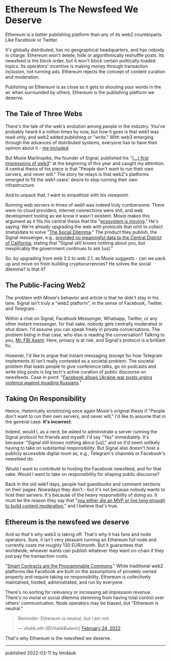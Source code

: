 # Ethereum Is The Newsfeed We Deserve

Ethereum is a better publishing platform than any of its web2 counterparts.
Like Facebook or Twitter.

It's globally distributed, has no geographical headquarters, and has nobody in
charge. Ethereum won't delete, hide or algorithmically reshuffle posts. Its
newsfeed is the block order, but it won't _block_ certain politically-loaded
topics. Its operators' incentive is making money through transaction inclusion,
not running ads. Ethereum rejects the concept of content curation and
moderation.

Publishing on Ethereum is as close as it gets to shouting your words in the air
when surrounded by others. Ethereum is the publishing platform we deserve.

## The Tale of Three Webs

There's the tale of the web's evolution among people in the industry. You've
probably heard it a million times by now, but how it goes is that web1 was
read-only, and web2 added publishing or "write." With web3 emerging through the
advances of distributed systems, everyone has to have their opinion about it -
[me included](/2020/09/08/web3/).

But Moxie Marlinspike, the founder of Signal, published his "[(...) first
impressions of web3](https://moxie.org/2022/01/07/web3-first-impressions.html)"
at the beginning of this year and caught my attention. A central thesis of his
piece is that "People don't want to run their own servers, and never will." The
story he relays is that web2's platforms emerged to fill the web1 users' desire
to stop running their own infrastructure.

And to unpack that, I want to empathize with his viewpoint.

Running web servers in times of web1 was indeed truly cumbersome. There were no
cloud providers; internet connections were shit, and web development tooling as
we know it wasn't existent. Moxie makes this argument as it fits his central
thesis that the "[ecosystem is
moving](https://www.youtube.com/watch?v=Nj3YFprqAr8)." He's saying: We're
already upgrading the web with protocols that omit to collect (meta)data to
solve "[The Social
Dilemma](https://en.wikipedia.org/w/index.php?title=The_Social_Dilemma&oldid=1076198943)."
The product they publish, the Signal messenger, e.g., [provided no meaningful
data to the Central District of
California](https://signal.org/bigbrother/cd-california-grand-jury/), stating
that "Signal still knows nothing about you, but inexplicably the government
continues to ask [us]."

So, by upgrading from web 2.0 to web 2.1, as Moxie suggests - can we pack up
and move on from building cryptocurrencies? He solves the social dilemma? Is
that it?

## The Public-Facing Web2

The problem with Moxie's behavior and article is that he didn't stay in his
lane. Signal isn't truly a "web2 platform", in the sense of Facebook, Twitter,
and Telegram.

Within a chat on Signal, Facebook Messenger, Whatsapp, Twitter, or any other
instant messenger, for that sake, nobody gets centrally moderated or shut down.
I'd assume you can speak freely in private conversations. The problem being in
that case, who else is reading the conversation? Talking to you, [Mr. FBI
Agent](https://knowyourmeme.com/memes/government-agent-watching-me). Here,
privacy is at risk, and Signal's protocol is a brilliant fix.

However, I'd like to argue that instant messaging (except for how Telegram
implements it) isn't really contested as a societal problem. The societal
problem that leads people to give conference talks, go on podcasts and write
blog posts is big tech's active curation of public discourse on newsfeeds. Case
in point: "[Facebook allows Ukraine war posts urging violence against invading
Russians](https://www.reuters.com/world/europe/exclusive-facebook-instagram-temporarily-allow-calls-violence-against-russians-2022-03-10/)."

## Taking On Responsibility

Hence, rhetorically scrutinizing once again Moxie's original thesis if "People
don't want to run their own servers, and never will," I'd like to assume that
in the general case: **It's incorrect**.

Indeed, would I, as a nerd, be asked to administrate a server running the
Signal protocol for friends and myself: I'd say "Yes" immediately. It's
because: "Signal still knows nothing about [us]," and so it'd seem unlikely
having to take on substantial responsibility. But Signal also doesn't host a
publicly accessible digital room as, e.g., Telegram's channels or Facebook's
newsfeed do.

Would I want to contribute to hosting the Facebook newsfeed, and for that sake:
Would I want to take on responsibility for shaping public discourse?

Back in the old web1 days, people had guestbooks and comment sections on their
pages: Nowadays they don't - but it's not because nobody wants to host their
servers: It's because of the heavy responsibility of doing so. It must be the
reason they say that "[you either die an MVP or live long enough to build
content
moderation](https://mux.com/blog/you-either-die-an-mvp-or-live-long-enough-to-build-content-moderation/),"
and I believe that's true.

## Ethereum is the newsfeed we deserve

And so that's why web3 is taking off. That's why it has fans and node
operators. Sure, it isn't very pleasant running an Ethereum full node and
currently costs me roughly 130 EUR/month. But it guarantees that worldwide,
whoever wants can publish whatever they want on-chain if they just pay the
transaction costs.

"[Smart Contracts are the Programmable
Commons](/2022/02/28/smart-contracts-are-programmable-commons/)." While
traditional web2 platforms like Facebook are built on the assumptions of
privately owned property and require taking on responsibility, Ethereum is
collectively maintained, hosted, administrated, and run by everyone.

There's no sorting for relevancy or increasing ad impression revenue. There's
no moral or social dilemma stemming from having total control over others'
communication. Node operators may be biased, but "Ethereum is neutral."

<blockquote class="twitter-tweet"><p lang="en" dir="ltr">Reminder: Ethereum is neutral, but I am not.</p>&mdash; vitalik.eth (@VitalikButerin) <a href="https://twitter.com/VitalikButerin/status/1496695587495981056?ref_src=twsrc%5Etfw">February 24, 2022</a></blockquote> <script async src="https://platform.twitter.com/widgets.js" charset="utf-8"></script>

That's why Ethereum is the newsfeed we deserve.

---

published 2022-03-11 by timdaub
